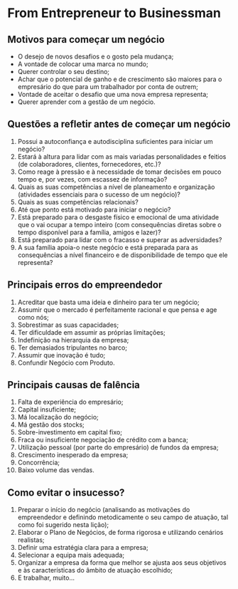 # From Entrepreneur to Businessman

## Motivos para começar um negócio

* O desejo de novos desafios e o gosto pela mudança;
* A vontade de colocar uma marca no mundo;
* Querer controlar o seu destino;
* Achar que o potencial de ganho e de crescimento são maiores para o empresário do que para um trabalhador por conta de outrem;
* Vontade de aceitar o desafio que uma nova empresa representa;
* Querer aprender com a gestão de um negócio.

## Questões a refletir antes de começar um negócio

1. Possui a autoconfiança e autodisciplina suficientes para iniciar um negócio?
2. Estará à altura para lidar com as mais variadas personalidades e feitios (de colaboradores, clientes, fornecedores, etc.)?
3. Como reage à pressão e à necessidade de tomar decisões em pouco tempo e, por vezes, com escassez de informação?
4. Quais as suas competências a nível de planeamento e organização (atividades essenciais para o sucesso de um negócio)?
5. Quais as suas competências relacionais?
6. Até que ponto está motivado para iniciar o negócio?
7. Está preparado para o desgaste físico e emocional de uma atividade que o vai ocupar a tempo inteiro (com consequências diretas sobre o tempo disponível para a família, amigos e lazer)?
8. Está preparado para lidar com o fracasso e superar as adversidades?
7. A sua família apoia-o neste negócio e está preparada para as consequências a nível financeiro e de disponibilidade de tempo que ele representa?

## Principais erros do empreendedor

1. Acreditar que basta uma ideia e dinheiro para ter um negócio;
2. Assumir que o mercado é perfeitamente racional e que pensa e age como nós;
3. Sobrestimar as suas capacidades;
4. Ter dificuldade em assumir as próprias limitações;
5. Indefinição na hierarquia da empresa;
6. Ter demasiados tripulantes no barco;
7. Assumir que inovação é tudo;
8. Confundir Negócio com Produto.

## Principais causas de falência

1. Falta de experiência do empresário;
2. Capital insuficiente;
3. Má localização do negócio;
4. Má gestão dos stocks;
5. Sobre-investimento em capital fixo;
6. Fraca ou insuficiente negociação de crédito com a banca;
7. Utilização pessoal (por parte do empresário) de fundos da empresa;
8. Crescimento inesperado da empresa;
9. Concorrência;
10. Baixo volume das vendas.

## Como evitar o insucesso?

1. Preparar o início do negócio (analisando as motivações do empreendedor e definindo metodicamente o seu campo de atuação, tal como foi sugerido nesta lição);
2. Elaborar o Plano de Negócios, de forma rigorosa e utilizando cenários realistas;
3. Definir uma estratégia clara para a empresa;
4. Selecionar a equipa mais adequada;
5. Organizar a empresa da forma que melhor se ajusta aos seus objetivos e às características do âmbito de atuação escolhido;
6. E trabalhar, muito…
